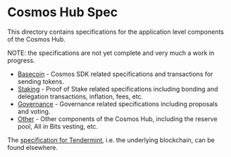 # Cosmos Hub Spec

This directory contains specifications for the application level components of the Cosmos Hub.

NOTE: the specifications are not yet complete and very much a work in progress.

- [Basecoin](basecoin) - Cosmos SDK related specifications and transactions for sending tokens.
- [Staking](staking) - Proof of Stake related specifications including bonding and delegation transactions, inflation, fees, etc.
- [Governance](governance) - Governance related specifications including proposals and voting.
- [Other](other) - Other components of the Cosmos Hub, including the reserve pool, All in Bits vesting, etc.

The [specification for Tendermint](https://github.com/tendermint/tendermint/tree/develop/docs/specification/new-spec), 
i.e. the underlying blockchain, can be found elsewhere.
